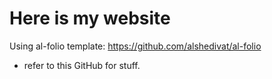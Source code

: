 # Here is my website

Using al-folio template: https://github.com/alshedivat/al-folio 
- refer to this GitHub for stuff.
